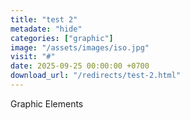 ```yaml
---
title: "test 2"
metadate: "hide"
categories: ["graphic"]
image: "/assets/images/iso.jpg"
visit: "#"
date: 2025-09-25 00:00:00 +0700
download_url: "/redirects/test-2.html"
---
```

Graphic Elements
